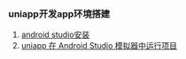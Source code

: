 ### uniapp开发app环境搭建

1. [android studio安装](https://www.cnblogs.com/xyyt/p/17762475.html)
2. [uniapp 在 Android Studio 模拟器中运行项目](https://blog.csdn.net/tengyuxin/article/details/134072384)